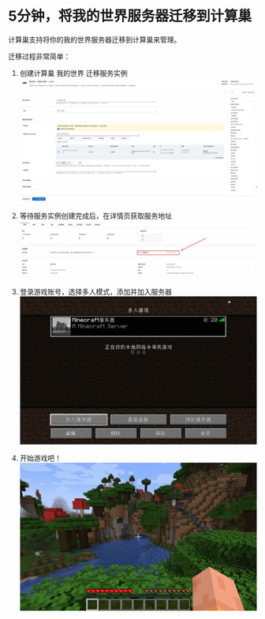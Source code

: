 # 5分钟，将我的世界服务器迁移到计算巢

计算巢支持将你的我的世界服务器迁移到计算巢来管理。

迁移过程非常简单：
1. 创建计算巢 我的世界 迁移服务实例
    ![1.jpg](1.jpg)

2. 等待服务实例创建完成后，在详情页获取服务地址
    ![1.jpg](2.jpg)

3. 登录游戏账号，选择多人模式，添加并加入服务器
    ![1.jpg](10.jpg)

4. 开始游戏吧！
    ![1.jpg](11.jpg)
